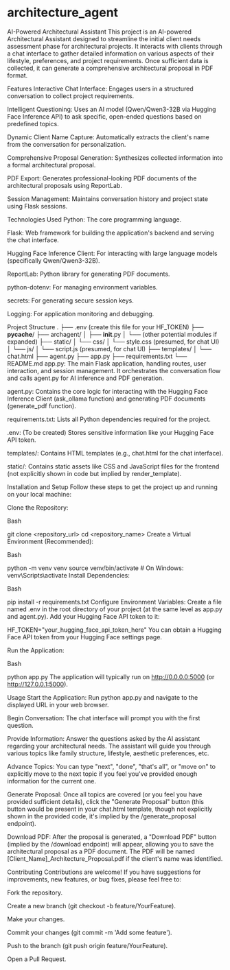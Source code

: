 # architecture_agent
AI-Powered Architectural Assistant
This project is an AI-powered Architectural Assistant designed to streamline the initial client needs assessment phase for architectural projects. It interacts with clients through a chat interface to gather detailed information on various aspects of their lifestyle, preferences, and project requirements. Once sufficient data is collected, it can generate a comprehensive architectural proposal in PDF format.

 Features
Interactive Chat Interface: Engages users in a structured conversation to collect project requirements.

Intelligent Questioning: Uses an AI model (Qwen/Qwen3-32B via Hugging Face Inference API) to ask specific, open-ended questions based on predefined topics.

Dynamic Client Name Capture: Automatically extracts the client's name from the conversation for personalization.

Comprehensive Proposal Generation: Synthesizes collected information into a formal architectural proposal.

PDF Export: Generates professional-looking PDF documents of the architectural proposals using ReportLab.

Session Management: Maintains conversation history and project state using Flask sessions.

 Technologies Used
Python: The core programming language.

Flask: Web framework for building the application's backend and serving the chat interface.

Hugging Face Inference Client: For interacting with large language models (specifically Qwen/Qwen3-32B).

ReportLab: Python library for generating PDF documents.

python-dotenv: For managing environment variables.

secrets: For generating secure session keys.

Logging: For application monitoring and debugging.

 Project Structure
.
├── .env (create this file for your HF_TOKEN)
├── __pycache__/
├── archagent/
│   ├── __init__.py
│   └── (other potential modules if expanded)
├── static/
│   └── css/
│       └── style.css (presumed, for chat UI)
│   └── js/
│       └── script.js (presumed, for chat UI)
├── templates/
│   └── chat.html
├── agent.py
├── app.py
├── requirements.txt
└── README.md
app.py: The main Flask application, handling routes, user interaction, and session management. It orchestrates the conversation flow and calls agent.py for AI inference and PDF generation.

agent.py: Contains the core logic for interacting with the Hugging Face Inference Client (ask_ollama function) and generating PDF documents (generate_pdf function).

requirements.txt: Lists all Python dependencies required for the project.

.env: (To be created) Stores sensitive information like your Hugging Face API token.

templates/: Contains HTML templates (e.g., chat.html for the chat interface).

static/: Contains static assets like CSS and JavaScript files for the frontend (not explicitly shown in code but implied by render_template).

 Installation and Setup
Follow these steps to get the project up and running on your local machine:

Clone the Repository:

Bash

git clone <repository_url>
cd <repository_name>
Create a Virtual Environment (Recommended):

Bash

python -m venv venv
source venv/bin/activate  # On Windows: venv\Scripts\activate
Install Dependencies:

Bash

pip install -r requirements.txt
Configure Environment Variables:
Create a file named .env in the root directory of your project (at the same level as app.py and agent.py). Add your Hugging Face API token to it:

HF_TOKEN="your_hugging_face_api_token_here"
You can obtain a Hugging Face API token from your Hugging Face settings page.

Run the Application:

Bash

python app.py
The application will typically run on http://0.0.0.0:5000 (or http://127.0.0.1:5000).

 Usage
Start the Application: Run python app.py and navigate to the displayed URL in your web browser.

Begin Conversation: The chat interface will prompt you with the first question.

Provide Information: Answer the questions asked by the AI assistant regarding your architectural needs. The assistant will guide you through various topics like family structure, lifestyle, aesthetic preferences, etc.

Advance Topics: You can type "next", "done", "that's all", or "move on" to explicitly move to the next topic if you feel you've provided enough information for the current one.

Generate Proposal: Once all topics are covered (or you feel you have provided sufficient details), click the "Generate Proposal" button (this button would be present in your chat.html template, though not explicitly shown in the provided code, it's implied by the /generate_proposal endpoint).

Download PDF: After the proposal is generated, a "Download PDF" button (implied by the /download endpoint) will appear, allowing you to save the architectural proposal as a PDF document. The PDF will be named [Client_Name]_Architecture_Proposal.pdf if the client's name was identified.

 Contributing
Contributions are welcome! If you have suggestions for improvements, new features, or bug fixes, please feel free to:

Fork the repository.

Create a new branch (git checkout -b feature/YourFeature).

Make your changes.

Commit your changes (git commit -m 'Add some feature').

Push to the branch (git push origin feature/YourFeature).

Open a Pull Request.

